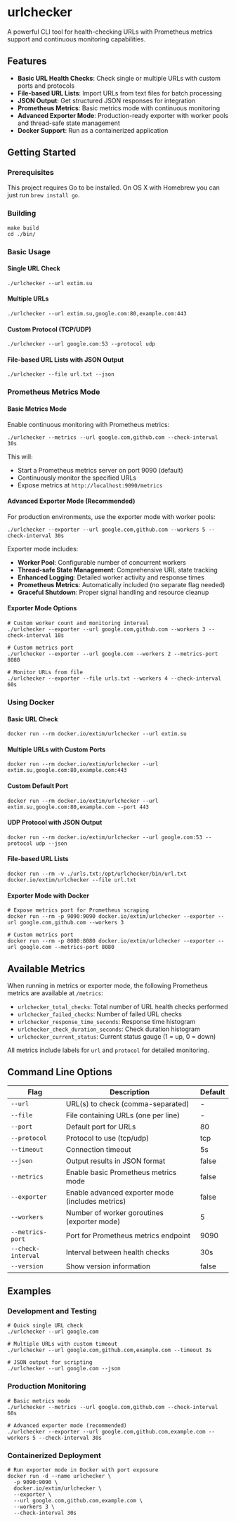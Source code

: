 # urlchecker

A powerful CLI tool for health-checking URLs with Prometheus metrics support and continuous monitoring capabilities.

## Features

- **Basic URL Health Checks**: Check single or multiple URLs with custom ports and protocols
- **File-based URL Lists**: Import URLs from text files for batch processing
- **JSON Output**: Get structured JSON responses for integration
- **Prometheus Metrics**: Basic metrics mode with continuous monitoring
- **Advanced Exporter Mode**: Production-ready exporter with worker pools and thread-safe state management
- **Docker Support**: Run as a containerized application

## Getting Started

### Prerequisites

This project requires Go to be installed. On OS X with Homebrew you can just run `brew install go`.

### Building

```console
make build
cd ./bin/
```

### Basic Usage

#### Single URL Check

```console
./urlchecker --url extim.su
```

#### Multiple URLs

```console
./urlchecker --url extim.su,google.com:80,example.com:443
```

#### Custom Protocol (TCP/UDP)

```console
./urlchecker --url google.com:53 --protocol udp
```

#### File-based URL Lists with JSON Output

```console
./urlchecker --file url.txt --json
```

### Prometheus Metrics Mode

#### Basic Metrics Mode

Enable continuous monitoring with Prometheus metrics:

```console
./urlchecker --metrics --url google.com,github.com --check-interval 30s
```

This will:

- Start a Prometheus metrics server on port 9090 (default)
- Continuously monitor the specified URLs
- Expose metrics at `http://localhost:9090/metrics`

#### Advanced Exporter Mode (Recommended)

For production environments, use the exporter mode with worker pools:

```console
./urlchecker --exporter --url google.com,github.com --workers 5 --check-interval 30s
```

Exporter mode includes:

- **Worker Pool**: Configurable number of concurrent workers
- **Thread-safe State Management**: Comprehensive URL state tracking
- **Enhanced Logging**: Detailed worker activity and response times
- **Prometheus Metrics**: Automatically included (no separate flag needed)
- **Graceful Shutdown**: Proper signal handling and resource cleanup

#### Exporter Mode Options

```console
# Custom worker count and monitoring interval
./urlchecker --exporter --url google.com,github.com --workers 3 --check-interval 10s

# Custom metrics port
./urlchecker --exporter --url google.com --workers 2 --metrics-port 8080

# Monitor URLs from file
./urlchecker --exporter --file urls.txt --workers 4 --check-interval 60s
```

### Using Docker

#### Basic URL Check

```console
docker run --rm docker.io/extim/urlchecker --url extim.su
```

#### Multiple URLs with Custom Ports

```console
docker run --rm docker.io/extim/urlchecker --url extim.su,google.com:80,example.com:443
```

#### Custom Default Port

```console
docker run --rm docker.io/extim/urlchecker --url extim.su,google.com:80,example.com --port 443
```

#### UDP Protocol with JSON Output

```console
docker run --rm docker.io/extim/urlchecker --url google.com:53 --protocol udp --json
```

#### File-based URL Lists

```console
docker run --rm -v ./urls.txt:/opt/urlchecker/bin/url.txt docker.io/extim/urlchecker --file url.txt
```

#### Exporter Mode with Docker

```console
# Expose metrics port for Prometheus scraping
docker run --rm -p 9090:9090 docker.io/extim/urlchecker --exporter --url google.com,github.com --workers 3

# Custom metrics port
docker run --rm -p 8080:8080 docker.io/extim/urlchecker --exporter --url google.com --metrics-port 8080
```

## Available Metrics

When running in metrics or exporter mode, the following Prometheus metrics are available at `/metrics`:

- `urlchecker_total_checks`: Total number of URL health checks performed
- `urlchecker_failed_checks`: Number of failed URL checks
- `urlchecker_response_time_seconds`: Response time histogram
- `urlchecker_check_duration_seconds`: Check duration histogram
- `urlchecker_current_status`: Current status gauge (1 = up, 0 = down)

All metrics include labels for `url` and `protocol` for detailed monitoring.

## Command Line Options

| Flag | Description | Default |
|------|-------------|---------|
| `--url` | URL(s) to check (comma-separated) | - |
| `--file` | File containing URLs (one per line) | - |
| `--port` | Default port for URLs | 80 |
| `--protocol` | Protocol to use (tcp/udp) | tcp |
| `--timeout` | Connection timeout | 5s |
| `--json` | Output results in JSON format | false |
| `--metrics` | Enable basic Prometheus metrics mode | false |
| `--exporter` | Enable advanced exporter mode (includes metrics) | false |
| `--workers` | Number of worker goroutines (exporter mode) | 5 |
| `--metrics-port` | Port for Prometheus metrics endpoint | 9090 |
| `--check-interval` | Interval between health checks | 30s |
| `--version` | Show version information | false |

## Examples

### Development and Testing

```console
# Quick single URL check
./urlchecker --url google.com

# Multiple URLs with custom timeout
./urlchecker --url google.com,github.com,example.com --timeout 3s

# JSON output for scripting
./urlchecker --url google.com --json
```

### Production Monitoring

```console
# Basic metrics mode
./urlchecker --metrics --url google.com,github.com --check-interval 60s

# Advanced exporter mode (recommended)
./urlchecker --exporter --url google.com,github.com,example.com --workers 5 --check-interval 30s
```

### Containerized Deployment

```console
# Run exporter mode in Docker with port exposure
docker run -d --name urlchecker \
  -p 9090:9090 \
  docker.io/extim/urlchecker \
  --exporter \
  --url google.com,github.com,example.com \
  --workers 3 \
  --check-interval 30s
```
